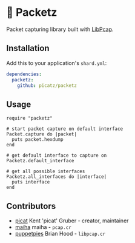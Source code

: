 # 🦈  Packetz

Packet capturing library built with [LibPcap](https://github.com/the-tcpdump-group/libpcap).

## Installation

Add this to your application's `shard.yml`:

```yaml
dependencies:
  packetz:
    github: picatz/packetz
```

## Usage

```crystal
require "packetz"

# start packet capture on default interface
Packet.capture do |packet|
  puts packet.hexdump
end
```

```crystal
# get default interface to capture on
Packetz.default_interface
```

```crystal
# get all possible interfaces
Packetz.all_interfaces do |interface|
  puts interface
end
```

## Contributors

- [picat](https://github.com/picatz) Kent 'picat' Gruber - creator, maintainer
- [maiha](https://github.com/maiha) maiha - `pcap.cr`
- [puppetpies](https://github.com/puppetpies) Brian Hood - `libpcap.cr`
